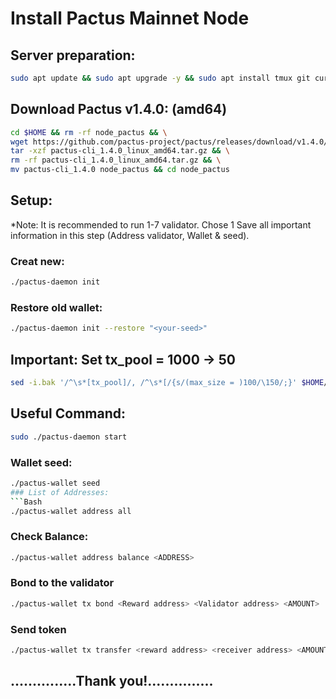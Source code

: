 # Install Pactus Mainnet Node

## Server preparation:
```Bash
sudo apt update && sudo apt upgrade -y && sudo apt install tmux git curl -y && sudo apt install make clang pkg-config libssl-dev build-essential -y
```
## Download Pactus v1.4.0: (amd64)
```Bash
cd $HOME && rm -rf node_pactus && \
wget https://github.com/pactus-project/pactus/releases/download/v1.4.0/pactus-cli_1.4.0_linux_amd64.tar.gz && \
tar -xzf pactus-cli_1.4.0_linux_amd64.tar.gz && \
rm -rf pactus-cli_1.4.0_linux_amd64.tar.gz && \
mv pactus-cli_1.4.0 node_pactus && cd node_pactus
```
## Setup: 
*Note: It is recommended to run 1-7 validator. Chose 1
Save all important information in this step (Address validator, Wallet & seed).
### Creat new:
```Bash
./pactus-daemon init
```
### Restore old wallet:
```Bash
./pactus-daemon init --restore "<your-seed>"
```
## Important: Set tx_pool = 1000 -> 50
```Bash
sed -i.bak '/^\s*[tx_pool]/, /^\s*[/{s/(max_size = )100/\150/;}' $HOME/pactus/config.toml
```
## Useful Command:
```Bash
sudo ./pactus-daemon start
```
### Wallet seed:
```Bash
./pactus-wallet seed
### List of Addresses:
```Bash
./pactus-wallet address all
```
### Check Balance:
```Bash
./pactus-wallet address balance <ADDRESS>
```
### Bond to the validator
```Bash
./pactus-wallet tx bond <Reward address> <Validator address> <AMOUNT>
```
### Send token
```Bash
./pactus-wallet tx transfer <reward address> <receiver address> <AMOUNT>
```

## ...............Thank you!...............








